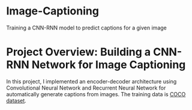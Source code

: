 # Image-Captioning
Training a CNN-RNN model to predict captions for a given image
# Project Overview: Building a CNN-RNN Network for Image Captioning
In this project, I implemented an encoder-decoder architecture using Convolutional Neural Network and Recurrent Neural Network for automatically generate captions from images. The training data is [COCO dataset](https://paperswithcode.com/dataset/coco).
